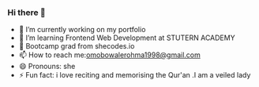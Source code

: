 ### Hi there 👋




 - 🔭 I’m currently working on my portfolio
 - 🌱 I’m learning Frontend Web Development at STUTERN ACADEMY
 - 👯 Bootcamp grad from shecodes.io
 - 📫 How to reach me:omobowalerohma1998@gmail.com
 - 😄 Pronouns: she
 - ⚡ Fun fact: i love reciting and memorising the Qur'an .I am a veiled lady

